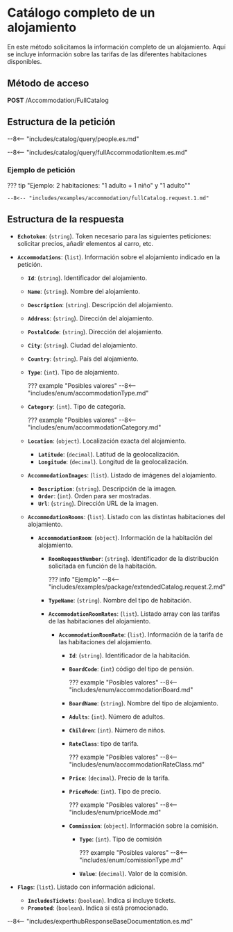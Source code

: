 # Catálogo completo de un alojamiento

En este método solicitamos la información completo de un alojamiento. Aquí se incluye información sobre las tarifas de las diferentes habitaciones disponibles.

## Método de acceso

**POST** /Accommodation/FullCatalog

## Estructura de la petición

--8<-- "includes/catalog/query/people.es.md"

--8<-- "includes/catalog/query/fullAccommodationItem.es.md"

### Ejemplo de petición

??? tip "Ejemplo: 2 habitaciones: "1 adulto + 1 niño" y "1 adulto""

    --8<-- "includes/examples/accommodation/fullCatalog.request.1.md"


## Estructura de la respuesta

- **``Echotoken``**: (``string``). Token necesario para las siguientes peticiones: solicitar precios, añadir elementos al carro, etc.
- **``Accommodations``**: (``list``). Información sobre el alojamiento indicado en la petición.
    - **``Id``**: (``string``). Identificador del alojamiento.
    - **``Name``**: (``string``). Nombre del alojamiento.
    - **``Description``**: (``string``). Descripción del alojamiento.
    - **``Address``**: (``string``). Dirección del alojamiento.
    - **``PostalCode``**: (``string``). Dirección del alojamiento.
    - **``City``**: (``string``). Ciudad del alojamiento.
    - **``Country``**: (``string``). País del alojamiento.
    - **``Type``**: (``int``). Tipo de alojamiento.

        ??? example "Posibles valores"
            --8<-- "includes/enum/accommodationType.md"

    - **``Category``**: (``int``). Tipo de categoría.

        ??? example "Posibles valores"
            --8<-- "includes/enum/accommodationCategory.md"

    - **``Location``**: (``object``). Localización exacta del alojamiento.
        - **``Latitude``**: (``decimal``). Latitud de la geolocalización.
        - **``Longitude``**: (``decimal``). Longitud de la geolocalización.

    - **``AccommodationImages``**: (``list``). Listado de imágenes del alojamiento.
        - **``Description``**: (``string``). Descripción de la imagen.
        - **``Order``**: (``int``). Orden para ser mostradas.
        - **``Url``**: (``string``). Dirección URL de la imagen.

    - **``AccommodationRooms``**: (``list``). Listado con las distintas habitaciones del alojamiento.
        - **``AccommodationRoom``**: (``object``). Información de la habitación del alojamiento.
            - **``RoomRequestNumber``**: (``string``). Identificador de la distribución solicitada en función de la habitación.

                ??? info "Ejemplo"
                    --8<-- "includes/examples/package/extendedCatalog.request.2.md"

            - **``TypeName``**: (``string``). Nombre del tipo de habitación.
            - **``AccommodationRoomRates``**: (``list``). Listado array con las tarifas de las habitaciones del alojamiento.
                - **``AccommodationRoomRate``**: (``list``). Información de la tarifa de las habitaciones del alojamiento.
                    - **``Id``**: (``string``). Identificador de la habitación.
                    - **``BoardCode``**: (``int``) código del tipo de pensión.

                        ??? example "Posibles valores"
                            --8<-- "includes/enum/accommodationBoard.md"

                    - **``BoardName``**: (``string``). Nombre del tipo de alojamiento.
                    - **``Adults``**: (``int``). Número de adultos.
                    - **``Children``**: (``int``). Número de niños.
                    - **``RateClass``**: tipo de tarifa.

                        ??? example "Posibles valores"
                            --8<-- "includes/enum/accommodationRateClass.md"

                    - **``Price``**: (``decimal``). Precio de la tarifa.
                    - **``PriceMode``**: (``int``). Tipo de precio.

                        ??? example "Posibles valores"
                            --8<-- "includes/enum/priceMode.md"

                    - **``Commission``**: (``object``). Información sobre la comisión.
                        - **``Type``**: (``int``). Tipo de comisión

                            ??? example "Posibles valores"
                                --8<-- "includes/enum/comissionType.md"

                        - **``Value``**: (``decimal``). Valor de la comisión.

- **``Flags``**: (``list``). Listado con información adicional.
    - **``IncludesTickets``**: (``boolean``). Indica si incluye tickets.
    - **``Promoted``**: (``boolean``). Indica si está promocionado.


--8<-- "includes/experthubResponseBaseDocumentation.es.md"